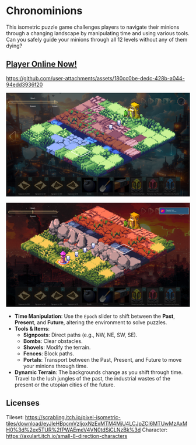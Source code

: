 # Chronominions

This isometric puzzle game challenges players to navigate their minions through a changing landscape by manipulating time and using various tools. Can you safely guide your minions through all 12 levels without any of them dying?

## [Player Online Now!](https://brutenis.net/chronominions)



https://github.com/user-attachments/assets/180cc0be-dedc-428b-a044-94edd3936f20

![](media/level4.png)

![](media/level1.png)

- **Time Manipulation**: Use the `Epoch` slider to shift between the **Past**, **Present**, and **Future**, altering the environment to solve puzzles.
- **Tools & Items**:
  - **Signposts**: Direct paths (e.g., NW, NE, SW, SE).
  - **Bombs**: Clear obstacles.
  - **Shovels**: Modify the terrain.
  - **Fences**: Block paths.
  - **Portals**: Transport between the Past, Present, and Future to move your minions through time.
- **Dynamic Terrain**: The backgrounds change as you shift through time. Travel to the lush jungles of the past, the industrial wastes of the present or the utopian cities of the future.

## Licenses

Tileset: https://scrabling.itch.io/pixel-isometric-tiles/download/eyJleHBpcmVzIjoxNzExMTM4MjU4LCJpZCI6MTUwMzAxMH0%3d%2ex5TUR%2fPWAEmeV4VN0tdSjCLNzBk%3d
Character: https://axulart.itch.io/small-8-direction-characters
